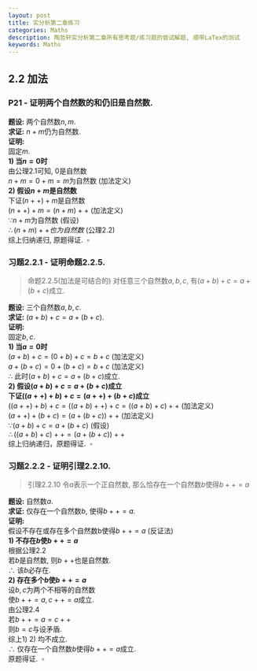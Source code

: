 ```yaml
---
layout: post
title: 实分析第二章练习
categories: Maths
description: 陶哲轩实分析第二章所有思考题/练习题的尝试解题, 顺带LaTex的测试
keywords: Maths
---
```

## 2.2 加法
### P21 - 证明两个自然数的和仍旧是自然数.
**题设:** 两个自然数$n,m$.  
**求证:** $n+m$仍为自然数.  
**证明:**   
固定$m$.  
**1) 当$n=0$时**  
由公理$2.1$可知, $0$是自然数  
$n+m=0+m=m$为自然数    (加法定义)  
**2) 假设$n+m$是自然数**  
下证$(n++)+m$是自然数  
$(n++)+m=(n+m)++$    (加法定义)  
$\because n+m$为自然数    (假设)  
$\therefore (n+m)++也为自然数$    (公理$2.2$)  
综上归纳递归, 原题得证.&nbsp;&nbsp;$\square$   

### 习题2.2.1 - 证明命题2.2.5.  
> 命题2.2.5(加法是可结合的) 对任意三个自然数$a,b,c$, 有$(a+b)+c=a+(b+c)$成立.

**题设:** 三个自然数$a,b,c$.  
**求证:** $(a+b)+c=a+(b+c)$.   
**证明:**   
固定$b,c$.  
**1) 当$a=0$时**   
$(a+b)+c=(0+b)+c=b+c$    (加法定义)  
$a+(b+c)=0+(b+c)=b+c$    (加法定义)  
$\therefore$ 此时$(a+b)+c=a+(b+c)$成立.  
**2) 假设$(a+b)+c=a+(b+c)$成立**  
**下证$((a++)+b)+c=(a++)+(b+c)$成立**  
$((a++)+b)+c=((a+b)++)+c=((a+b)+c)++$    (加法定义)  
$(a++)+(b+c)=(a+(b+c))++$    (加法定义)  
$\because (a+b)+c=a+(b+c)$    (假设)  
$\therefore ((a+b)+c)++=(a+(b+c))++$  
综上归纳递归，原题得证.&nbsp;&nbsp;$\square$   

### 习题2.2.2 - 证明引理2.2.10.   
> 引理2.2.10 令$a$表示一个正自然数, 那么恰存在一个自然数$b$使得$b++=a$  

**题设:** 自然数$a$.     
**求证:** 仅存在一个自然数$b$, 使得$b++=a$.    
**证明:**     
假设不存在或存在多个自然数b使得$b++=a$ (反证法)  
**1) 不存在$b$使$b++=a$**    
根据公理2.2   
若$b$是自然数, 则$b++$也是自然数.  
$\therefore$ 该$b$必存在.  
**2) 存在多个$b$使$b++=a$**    
设$b,c$为两个不相等的自然数   
使$b++=a,c++=a$成立.   
由公理2.4    
若$b++=a=c++$   
则$b=c$与设矛盾.   
综上1) 2) 均不成立.   
$\therefore$ 仅存在一个自然数$b$使得$b++=a$成立.     
原题得证.&nbsp;&nbsp;$\square$   

